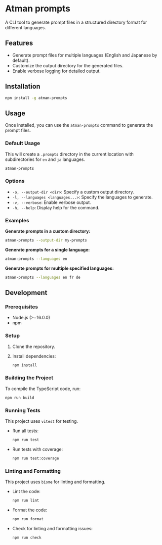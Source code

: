 # Atman prompts

A CLI tool to generate prompt files in a structured directory format for different languages.

## Features

*   Generate prompt files for multiple languages (English and Japanese by default).
*   Customize the output directory for the generated files.
*   Enable verbose logging for detailed output.

## Installation

```bash
npm install -g atman-prompts
```

## Usage

Once installed, you can use the `atman-prompts` command to generate the prompt files.

### Default Usage

This will create a `.prompts` directory in the current location with subdirectories for `en` and `ja` languages.

```bash
atman-prompts
```

### Options

*   `-o, --output-dir <dir>`: Specify a custom output directory.
*   `-l, --languages <languages...>`: Specify the languages to generate.
*   `-v, --verbose`: Enable verbose output.
*   `-h, --help`: Display help for the command.

### Examples

**Generate prompts in a custom directory:**

```bash
atman-prompts --output-dir my-prompts
```

**Generate prompts for a single language:**

```bash
atman-prompts --languages en
```

**Generate prompts for multiple specified languages:**

```bash
atman-prompts --languages en fr de
```

## Development

### Prerequisites

*   Node.js (>=16.0.0)
*   npm

### Setup

1.  Clone the repository.
2.  Install dependencies:

    ```bash
    npm install
    ```

### Building the Project

To compile the TypeScript code, run:

```bash
npm run build
```

### Running Tests

This project uses `vitest` for testing.

*   Run all tests:

    ```bash
    npm run test
    ```

*   Run tests with coverage:

    ```bash
    npm run test:coverage
    ```

### Linting and Formatting

This project uses `biome` for linting and formatting.

*   Lint the code:

    ```bash
    npm run lint
    ```

*   Format the code:

    ```bash
    npm run format
    ```

*   Check for linting and formatting issues:

    ```bash
    npm run check
    ```